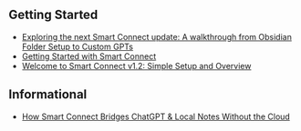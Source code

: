 ## Getting Started
- [Exploring the next Smart Connect update: A walkthrough from Obsidian Folder Setup to Custom GPTs](https://www.youtube.com/watch?v=9vIy_tKX6S8)
- [Getting Started with Smart Connect](https://www.loom.com/share/3f1f96ec303a4d20a734e274bcd2f16d)
- [Welcome to Smart Connect v1.2: Simple Setup and Overview](https://www.youtube.com/watch?v=FZkQahucEwk)

## Informational
- [How Smart Connect Bridges ChatGPT & Local Notes Without the Cloud](https://www.youtube.com/watch?v=DcPLDct1hXA)